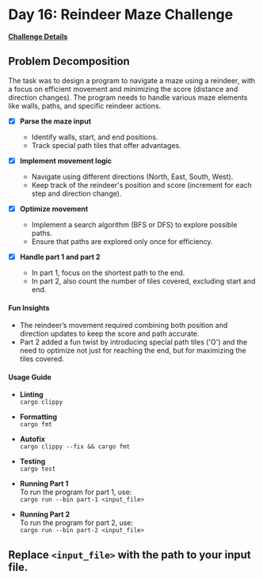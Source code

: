 # Day 16: Reindeer Maze Challenge

[**Challenge Details**](docs/challenge.md)

## Problem Decomposition

The task was to design a program to navigate a maze using a reindeer, with a focus on efficient movement and minimizing the score (distance and direction changes). The program needs to handle various maze elements like walls, paths, and specific reindeer actions.

- [x] **Parse the maze input**  
  - Identify walls, start, and end positions.  
  - Track special path tiles that offer advantages.
  
- [x] **Implement movement logic**  
  - Navigate using different directions (North, East, South, West).  
  - Keep track of the reindeer's position and score (increment for each step and direction change).

- [x] **Optimize movement**  
  - Implement a search algorithm (BFS or DFS) to explore possible paths.  
  - Ensure that paths are explored only once for efficiency.
  
- [x] **Handle part 1 and part 2**  
  - In part 1, focus on the shortest path to the end.  
  - In part 2, also count the number of tiles covered, excluding start and end.

#### Fun Insights

- The reindeer’s movement required combining both position and direction updates to keep the score and path accurate.
- Part 2 added a fun twist by introducing special path tiles ('O') and the need to optimize not just for reaching the end, but for maximizing the tiles covered.

#### Usage Guide

- **Linting**  
  `cargo clippy`

- **Formatting**  
  `cargo fmt`

- **Autofix**  
  `cargo clippy --fix && cargo fmt`

- **Testing**  
  `cargo test`

- **Running Part 1**  
  To run the program for part 1, use:  
  `cargo run --bin part-1 <input_file>`

- **Running Part 2**  
  To run the program for part 2, use:  
  `cargo run --bin part-2 <input_file>`

Replace `<input_file>` with the path to your input file.
---